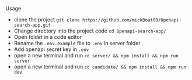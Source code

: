 Usage
  - clone the project
    `git clone https://github.com/mickBoat00/Openapi-search-app.git`
  - Change directory into the project code `cd Openapi-search-app/`
  - Open folder in a code editor
  - Rename the `.env.example` file to `.env` in server folder
  - Add openapi secret key in `.env`
  - open a new terminal and run
    `cd server/ && npm install && npm run server `
  - open a new terminal and run
    `cd candidate/ && npm install && npm run dev`
